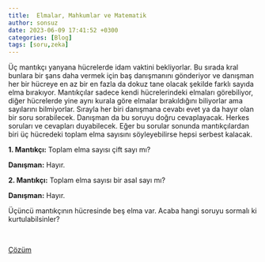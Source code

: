 ```yaml
---
title:  Elmalar, Mahkumlar ve Matematik
author: sonsuz
date: 2023-06-09 17:41:52 +0300
categories: [Blog]
tags: [soru,zeka]
---
```




Üç mantıkçı yanyana hücrelerde idam vaktini bekliyorlar. Bu sırada kral bunlara bir şans daha vermek için baş danışmanını gönderiyor ve danışman her bir hücreye en az bir en fazla da dokuz tane olacak şekilde farklı sayıda elma bırakıyor. Mantıkçılar sadece kendi hücrelerindeki elmaları görebiliyor, diğer hücrelerde yine aynı kurala göre elmalar bırakıldığını biliyorlar ama sayılarını bilmiyorlar. Sırayla her biri danışmana cevabı evet ya da hayır olan bir soru sorabilecek. Danışman da bu soruyu doğru cevaplayacak. Herkes soruları ve cevapları duyabilecek. Eğer bu sorular sonunda mantıkçılardan biri üç hücredeki toplam elma sayısını söyleyebilirse hepsi serbest kalacak.


**1. Mantıkçı:** Toplam elma sayısı çift sayı mı?


**Danışman:** Hayır.


**2. Mantıkçı:** Toplam elma sayısı bir asal sayı mı?


**Danışman:** Hayır.


Üçüncü mantıkçının hücresinde beş elma var. Acaba hangi soruyu sormalı ki kurtulabilsinler?


 


[Çözüm](http://yilmazaksoy.com/bilmece/elmalar-cozum)


